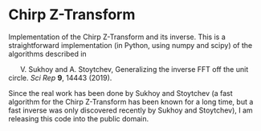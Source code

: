 # Chirp Z-Transform
Implementation of the Chirp Z-Transform and its inverse. This is a straightforward implementation (in Python, using numpy and scipy) of the algorithms described in

&nbsp;&nbsp;&nbsp;&nbsp;&nbsp;&nbsp;V. Sukhoy and A. Stoytchev, Generalizing the inverse FFT off the unit circle. *Sci Rep* **9**, 14443 (2019).

Since the real work has been done by Sukhoy and Stoytchev (a fast algorithm for the Chirp Z-Transform has been known for a long time, but a fast inverse was only discovered recently by Sukhoy and Stoytchev), I am releasing this code into the public domain.
